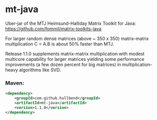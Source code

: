 # mt-java

Uber-jar of the MTJ Heimsund-Halliday Matrix Toolkit for Java: https://github.com/fommil/matrix-toolkits-java

For larger random dense matrices (above ~ 350 x 350) matrix-matrix multiplication C = A.B is about 50% faster than MTJ.

Release 1.1.0 supplements matrix-matrix multiplication with modest multicore capability for larger matrices yielding 
some performance improvements (a few dozen percent for big matrices) in multiplication-heavy algorithms like SVD. 

### Maven:

```xml
<dependency>
    <groupId>com.github.hullbend</groupId>
    <artifactId>mt-java</artifactId>
    <version>1.1.0</version>
</dependency>
```
